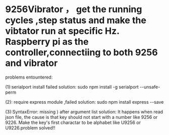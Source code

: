 # 9256Vibrator ， get the running cycles ,step status and make the vibtator run at specific Hz. Raspberry pi as the controller,connectiing to both 9256 and vibrator

problems entountered:

(1):serialport install failed
solution:
   sudo npm install -g serialport --unsafe-perm

(2): require express module ,failed
solution:
   sudo npm install express --save
   
(3):SyntaxError: missing ) after argument list
solution:
    It happens when read json file, the cause is that key should not start with a number like 9256 or 9226. Make the key's first charactar to be alphabet like U9256 or U9226.problem solved!!
